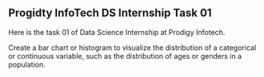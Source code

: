 ## Progidty InfoTech DS Internship Task 01

Here is the task 01 of Data Science Internship at Prodigy Infotech.

Create a bar chart or histogram to visualize the distribution of a categorical or continuous variable, such as the distribution of ages or genders in a population.

